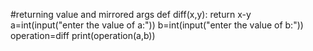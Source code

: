 #returning value and mirrored args
def diff(x,y):
    return x-y
a=int(input("enter the value of a:"))
b=int(input("enter the value of b:"))
operation=diff
print(operation(a,b))
